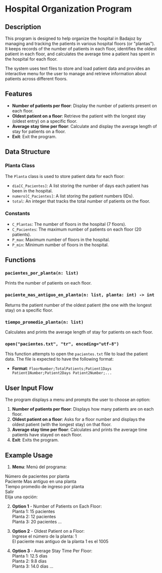 # Hospital Organization Program

## Description
This program is designed to help organize the hospital in Badajoz by managing and tracking the patients in various hospital floors (or "plantas"). It keeps records of the number of patients in each floor, identifies the oldest patient in each floor, and calculates the average time a patient has spent in the hospital for each floor.

The system uses text files to store and load patient data and provides an interactive menu for the user to manage and retrieve information about patients across different floors.

## Features
- **Number of patients per floor**: Display the number of patients present on each floor.
- **Oldest patient on a floor**: Retrieve the patient with the longest stay (oldest entry) on a specific floor.
- **Average stay time per floor**: Calculate and display the average length of stay for patients on a floor.
- **Exit**: Exit the program.

## Data Structure
### Planta Class
The `Planta` class is used to store patient data for each floor:
- `dia[C_Pacientes]`: A list storing the number of days each patient has been in the hospital.
- `numero[C_Pacientes]`: A list storing the patient numbers (IDs).
- `total`: An integer that tracks the total number of patients on the floor.

### Constants
- `C_Plantas`: The number of floors in the hospital (7 floors).
- `C_Pacientes`: The maximum number of patients on each floor (20 patients).
- `P_max`: Maximum number of floors in the hospital.
- `P_min`: Minimum number of floors in the hospital.

## Functions

### `pacientes_por_planta(n: list)`
Prints the number of patients on each floor.

### `paciente_mas_antiguo_en_planta(n: list, planta: int) -> int`
Returns the patient number of the oldest patient (the one with the longest stay) on a specific floor.

### `tiempo_promedio_planta(n: list)`
Calculates and prints the average length of stay for patients on each floor.

### `open("pacientes.txt", "tr", encoding="utf-8")`
This function attempts to open the `pacientes.txt` file to load the patient data. The file is expected to have the following format:
- **Format**: `FloorNumber;TotalPatients;Patient1Days Patient1Number;Patient2Days Patient2Number;...`

## User Input Flow
The program displays a menu and prompts the user to choose an option:
1. **Number of patients per floor**: Displays how many patients are on each floor.
2. **Oldest patient on a floor**: Asks for a floor number and displays the oldest patient (with the longest stay) on that floor.
3. **Average stay time per floor**: Calculates and prints the average time patients have stayed on each floor.
4. **Exit**: Exits the program.

## Example Usage

1. **Menu**:
Menú del programa:

Número de pacientes por planta  
Paciente Mas antiguo en una planta  
Tiempo promedio de ingreso por planta  
Salir  
Elíja una opción:

2. **Option 1** - Number of Patients on Each Floor:  
Planta 1: 15 pacientes  
Planta 2: 12 pacientes  
Planta 3: 20 pacientes ...

3. **Option 2** - Oldest Patient on a Floor:  
Ingrese el número de la planta: 1  
El paciente mas antiguo de la planta 1 es el 1005

4. **Option 3** - Average Stay Time Per Floor:  
Planta 1: 12.5 días  
Planta 2: 9.8 días  
Planta 3: 14.0 días ...

